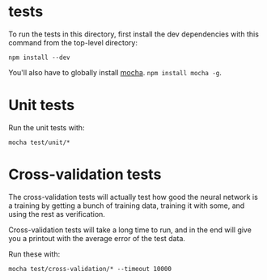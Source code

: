 # tests

To run the tests in this directory, first install the dev dependencies with this command from the top-level directory:

```
npm install --dev
```

You'll also have to globally install [mocha](http://visionmedia.github.com/mocha/). `npm install mocha -g`.

# Unit tests
Run the unit tests with:

```
mocha test/unit/*
```

# Cross-validation tests
The cross-validation tests will actually test how good the neural network is a training by getting a bunch of training data, training it with some, and using the rest as verification.

Cross-validation tests will take a long time to run, and in the end will give you a printout with the average error of the test data.

Run these with:

```
mocha test/cross-validation/* --timeout 10000
```
